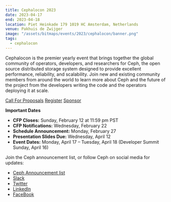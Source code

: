 ```yaml
---
title: Cephalocon 2023
date: 2023-04-17
end: 2023-04-18
location: Piet Heinkade 179 1019 HC Amsterdam, Netherlands
venue: Pakhuis de Zwijger
image: "/assets/bitmaps/events/2023/cephalocon/banner.png"
tags:
  - cephalocon
---
```


Cephalocon is the premier yearly event that brings together the global
community of operators, developers, and researchers for Ceph, the open source
distributed storage system designed to provide excellent performance,
reliability, and scalability. Join new and existing community members from
around the world to learn more about Ceph and the future of the project from
the developers writing the code and the operators deploying it at scale.

<a class="button"
href="https://events.linuxfoundation.org/cephalocon/program/cfp/">Call For
Proposals</a>
<a class="button"
href="https://events.linuxfoundation.org/cephalocon/register/">Register</a>
<a class="button"
href="https://events.linuxfoundation.org/cephalocon/sponsor/">Sponsor</a>

**Important Dates**

- **CFP Closes:** Sunday, February 12 at 11:59 pm PST
- **CFP Notifications:** Wednesday, February 22
- **Schedule Announcement:** Monday, February 27
- **Presentation Slides Due:** Wednesday, April 12
- **Event Dates:** Monday, April 17 – Tuesday, April 18 (Developer Summit
  Sunday, April 16)

Join the Ceph announcement list, or follow Ceph on social media for updates:

- [Ceph Announcement list](https://lists.ceph.io/postorius/lists/ceph-announce.ceph.io/)
- [Slack](https://ceph-storage.slack.com/)
- [Twitter](https://twitter.com/ceph)
- [LinkedIn](https://www.linkedin.com/company/ceph/)
- [FaceBook](https://www.facebook.com/cephstorage/)
